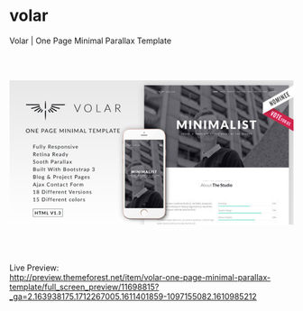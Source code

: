 # volar
Volar | One Page Minimal Parallax Template

<br><br>

![example](https://github.com/nimadorostkar/volar/blob/main/screenshot2.png)

<br><br><br>
Live Preview:<br>
http://preview.themeforest.net/item/volar-one-page-minimal-parallax-template/full_screen_preview/11698815?_ga=2.163938175.1712267005.1611401859-1097155082.1610985212
